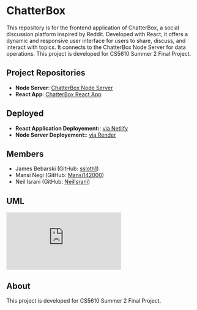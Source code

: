 # ChatterBox

This repository is for the frontend application of ChatterBox, a social discussion platform inspired by Reddit. Developed with React, it offers a dynamic and responsive user interface for users to share, discuss, and interact with topics. It connects to the ChatterBox Node Server for data operations. This project is developed for CS5610 Summer 2 Final Project.

## Project Repositories

- **Node Server**: [ChatterBox Node Server]()
- **React App**: [ChatterBox React App]()

## Deployed
- **React Application Deployement:**: [via Netlify](https://chatterbox-react-app.netlify.app/)
- **Node Server Deployement:**: [via Render](https://chatterbox-node-server.onrender.com)

## Members

- James Bebarski (GitHub: [ssloth1](https://github.com/ssloth1))
- Mansi Negi (GitHub: [Mansi142000](https://github.com/Mansi142000))
- Neil Israni (GitHub: [NeilIsrani](https://github.com/NeilIsrani))

## UML
![chatterbox](https://github.com/ssloth1/chatterbox-react-app/blob/main/wiki/uml.pdf)

## About

This project is developed for CS5610 Summer 2 Final Project.



